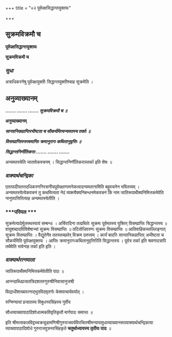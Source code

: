 +++
title = "०२ पूर्वपक्षसिद्धान्तयुक्तयः"

+++


## सुक्रमविक्रमौ च

**पूर्वपक्षसिद्धान्तयुक्तयः**

**सुक्रमविक्रमौ च**

### ***सुधा***

अत्राधिकरणेषु पूर्वपक्षयुक्तीः सिद्धान्तयुक्तीश्चाह सुक्रमेति ।

## **अनुव्याख्यानम्**

***....... ....... ....... सुक्रमविक्रमौ च ॥***

**अनुव्याख्यानम्**

***सान्तानिकप्राप्तिरभीष्टता च सौकर्यमित्यन्यमतस्य तर्काः ॥***

***विसम्प्राप्तिरुरुत्वमाप्तिः क्रमानुरागः कथितानुवृत्तिः ॥***

***सिद्धान्तनिर्णीतिकराः ....... ....... .......***

अन्यमतस्येति जातावेकवचनम् । सिद्धान्तनिर्णीतिकरास्तर्का इति शेषः ॥

### ***वाक्यार्थचन्द्रिका***

एतत्पादीयतत्तदधिकरणनिरसनीयपूर्वपक्षाणामनेकत्वादन्यमतानामिति बहुवचनेन भवितव्यम् । अन्यमतस्येत्येकवचनं तु कथमित्यता नेदं व्यक्त्यैक्यनिबन्धनमेकवचनं किं नाम जातिरूपार्थैक्यनिमित्तकमेवेति नानुपपत्तिरित्याह अन्यमतस्येतीति ।

### ***परिमल ***

सुक्रमेत्यादेर्मूलस्थस्यायं सम्बन्धः । अर्चिरादिना तत्प्रथितेः सुक्रमः पूर्वमतस्य युक्तिर् विसम्प्राप्तिः सिद्धान्तस्य ॥ वायुशब्दादविविशेषाभ्यां सुक्रमः विसम्प्राप्तिः ॥ तटितोधिवरुणः सुक्रमः विसम्प्राप्तिः ॥ आतिवाहिकस्तल्लिङ्गात् सुक्रमः विसम्प्राप्तिः । वैद्युतेनैव ततस्तच्छतेर् विक्रम उरुत्वम् । कार्यं बादरिः सान्तानिकप्राप्तिर् अभीष्टता च सौकर्यमिति पूर्वपक्षयुक्तयः । आप्तिः क्रमानुरागःकथितानुवृत्तिरिति सिद्धान्तस्य । पूर्वत्र तर्का इति श्रवणादत्रापि तथैवेति भावेनाह तर्का इति इति ।

### ***वाक्यार्थरत्नमाला***

जातिरूपार्थैक्यनिमित्तकमेवेतीति पाठः ॥

आनन्दाब्धिप्रजातत्रिदशतरुगुरुश्रीनिवासानुजश्री

विद्याधीशाख्यरत्नाद्भुतविदमृतगोः केशवाचार्यवर्यात् ।

रुग्मिण्यायां प्रजातस्य विबुधनरसिंहस्य गुर्वीय

सौधव्याख्यापाठादिशोधात्मकविवृतिकृतौ मार्गपादः समाप्तः ॥

इति श्रीमत्सकलविद्वच्चक्रचूडामणिश्रीगुरुराजवर्यविरचितश्रीमन्यायसुधाव्याख्यानरूपवाक्यार्थचन्द्रिकाया व्याख्यापाठादिशोधे गुरुराजपुत्रनरसिंहकृते **चतुर्थाध्यायस्य तृतीयः पादः** ॥

